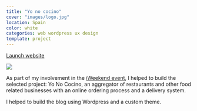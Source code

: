 ```yaml
---
title: "Yo no cocino"
cover: "images/logo.jpg"
location: Spain
color: white
categories: web wordpress ux design
template: project
---
```


<p class="align-center">
<a class="btn external" role="button" href="http://www.yonococino.com/blog/" target="_blank">Launch website</a>
</p>

![](/work/yonococino/images/1.png)

As part of my involvement in the [iWeekend event](http://iweekend.org/en), I helped to build the selected project: Yo No Cocino, an aggregator of restaurants and other food related businesses with an online ordering process and a delivery system.

I helped to build the blog using Wordpress and a custom theme.
